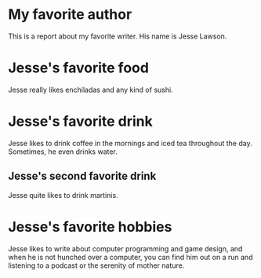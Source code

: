 # My favorite author

This is a report about my favorite writer. His name is Jesse Lawson.

# Jesse's favorite food

Jesse really likes enchiladas and any kind of sushi.

# Jesse's favorite drink

Jesse likes to drink coffee in the mornings and iced tea throughout the day. Sometimes, he even drinks water.

## Jesse's second favorite drink

Jesse quite likes to drink martinis.

# Jesse's favorite hobbies

Jesse likes to write about computer programming and game design, and when he is not hunched over a computer, you can find him out on a run and listening to a podcast or the serenity of mother nature.
